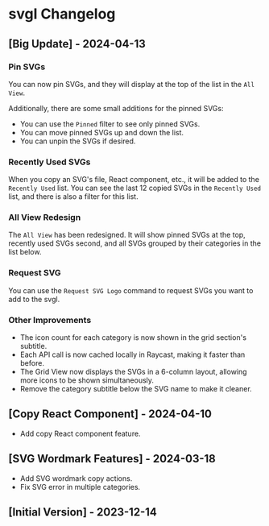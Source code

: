 # svgl Changelog

## [Big Update] - 2024-04-13

### Pin SVGs

You can now pin SVGs, and they will display at the top of the list in the `All View`.

Additionally, there are some small additions for the pinned SVGs:

- You can use the `Pinned` filter to see only pinned SVGs.
- You can move pinned SVGs up and down the list.
- You can unpin the SVGs if desired.

### Recently Used SVGs

When you copy an SVG's file, React component, etc., it will be added to the `Recently Used` list. You can see the last 12 copied SVGs in the `Recently Used` list, and there is also a filter for this list.

### All View Redesign

The `All View` has been redesigned. It will show pinned SVGs at the top, recently used SVGs second, and all SVGs grouped by their categories in the list below.

### Request SVG

You can use the `Request SVG Logo` command to request SVGs you want to add to the svgl.

### Other Improvements

- The icon count for each category is now shown in the grid section's subtitle.
- Each API call is now cached locally in Raycast, making it faster than before.
- The Grid View now displays the SVGs in a 6-column layout, allowing more icons to be shown simultaneously.
- Remove the category subtitle below the SVG name to make it cleaner.

## [Copy React Component] - 2024-04-10
- Add copy React component feature.

## [SVG Wordmark Features] - 2024-03-18
- Add SVG wordmark copy actions.
- Fix SVG error in multiple categories.

## [Initial Version] - 2023-12-14